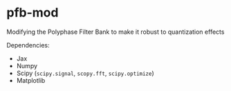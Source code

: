 # pfb-mod
Modifying the Polyphase Filter Bank to make it robust to quantization effects

Dependencies:
- Jax
- Numpy
- Scipy (``scipy.signal``, ``scopy.fft``, ``scipy.optimize``)
- Matplotlib
